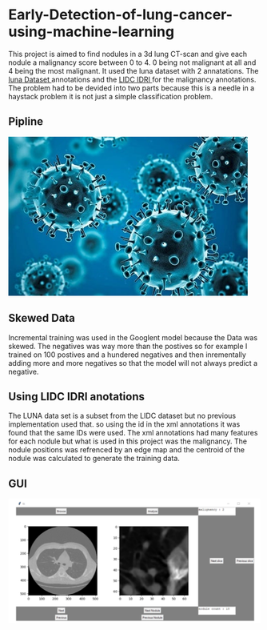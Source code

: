 # Early-Detection-of-lung-cancer-using-machine-learning

This project is aimed to find nodules in a 3d lung CT-scan and give each nodule a malignancy score between 0 to 4. 0 being not malignant at all and 4 being the most malignant. It used the luna dataset with 2 annatations. The <a href="https://luna16.grand-challenge.org/" >luna Dataset </a> annotations and the <a href="https://wiki.cancerimagingarchive.net/display/Public/LIDC-IDRI" > LIDC IDRI </a> for the malignancy annotations. The problem had to be devided into two parts because this is a needle in a haystack problem it is not just a simple classification problem. 

<h2> Pipline </h2>
<img src="https://github.com/Jafar-Abdollahi/Automated-detection-of-COVID-19-cases-using-deep-neural-networks-with-CTS-images/blob/main/coronavirus-2.tmb-479v.jpg">
</br>

<h2> Skewed Data </h2>
Incremental training was used in the Googlent model because the Data was skewed. The negatives was way more than the postives so for example I trained on 100 postives and a hundered negatives and then inrementally adding more and more negatives so that the model will not always predict a negative.

<h2> Using LIDC IDRI anotations </h2>
The LUNA data set is a subset from the LIDC dataset but no previous implementation used that. so using the id in the xml annotations it was found that the same IDs were used. The xml annotations had many features for each nodule but what is used in this project was the malignancy. The nodule positions was refrenced by an edge map and the centroid of the nodule was calculated to generate the training data.


<h2> GUI </h2>
<img src="https://github.com/abdullahtarek/Early-Detection-of-lung-cancer-using-machine-learning/blob/master/Screenshot_1.png"> 
